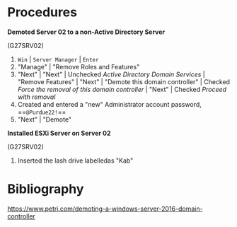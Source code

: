 # Procedures

**Demoted Server 02 to a non-Active Directory Server**

(G27SRV02)

1. `Win` | `Server Manager` | `Enter`
1. "Manage" | "Remove Roles and Features"
1. "Next" | "Next" | Unchecked *Active Directory Domain Services* | "Remove Features" | "Next" | "Demote this domain controller" | Checked *Force the removal of this domain controller* | "Next" | Checked *Proceed with  removal* 
1. Created and entered a "new" Administrator account password, ==`@Purdue22!`==
1. "Next" | "Demote"

**Installed ESXi Server on Server 02**

(G27SRV02)

1. Inserted the lash drive labelledas "Kab"

# Bibliography

https://www.petri.com/demoting-a-windows-server-2016-domain-controller







